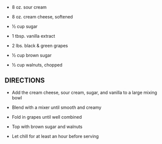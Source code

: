 - 8 oz. sour cream

- 8 oz. cream cheese, softened

- ½ cup sugar

- 1 tbsp. vanilla extract

- 2 lbs. black & green grapes

- ½ cup brown sugar

- ½ cup walnuts, chopped

## DIRECTIONS

- Add the cream cheese, sour cream, sugar, and vanilla to a large
    mixing bowl

- Blend with a mixer until smooth and creamy

- Fold in grapes until well combined

- Top with brown sugar and walnuts

- Let chill for at least an hour before serving
